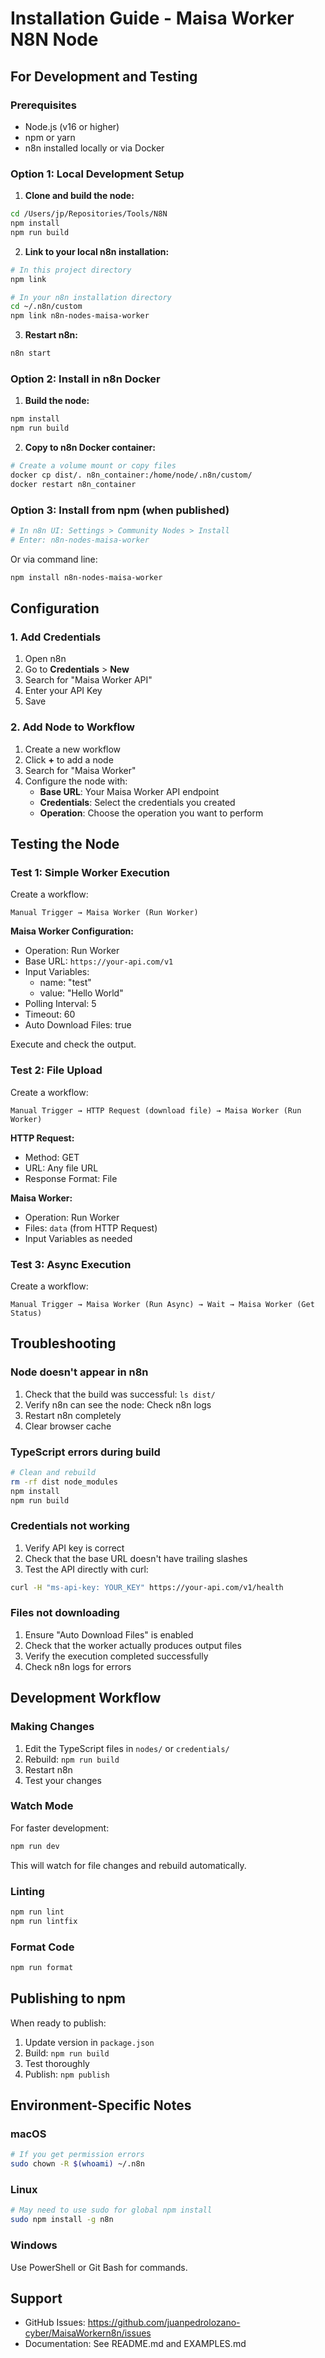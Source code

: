 # Installation Guide - Maisa Worker N8N Node

## For Development and Testing

### Prerequisites

- Node.js (v16 or higher)
- npm or yarn
- n8n installed locally or via Docker

### Option 1: Local Development Setup

1. **Clone and build the node:**

```bash
cd /Users/jp/Repositories/Tools/N8N
npm install
npm run build
```

2. **Link to your local n8n installation:**

```bash
# In this project directory
npm link

# In your n8n installation directory
cd ~/.n8n/custom
npm link n8n-nodes-maisa-worker
```

3. **Restart n8n:**

```bash
n8n start
```

### Option 2: Install in n8n Docker

1. **Build the node:**

```bash
npm install
npm run build
```

2. **Copy to n8n Docker container:**

```bash
# Create a volume mount or copy files
docker cp dist/. n8n_container:/home/node/.n8n/custom/
docker restart n8n_container
```

### Option 3: Install from npm (when published)

```bash
# In n8n UI: Settings > Community Nodes > Install
# Enter: n8n-nodes-maisa-worker
```

Or via command line:

```bash
npm install n8n-nodes-maisa-worker
```

## Configuration

### 1. Add Credentials

1. Open n8n
2. Go to **Credentials** > **New**
3. Search for "Maisa Worker API"
4. Enter your API Key
5. Save

### 2. Add Node to Workflow

1. Create a new workflow
2. Click **+** to add a node
3. Search for "Maisa Worker"
4. Configure the node with:
   - **Base URL**: Your Maisa Worker API endpoint
   - **Credentials**: Select the credentials you created
   - **Operation**: Choose the operation you want to perform

## Testing the Node

### Test 1: Simple Worker Execution

Create a workflow:

```
Manual Trigger → Maisa Worker (Run Worker)
```

**Maisa Worker Configuration:**
- Operation: Run Worker
- Base URL: `https://your-api.com/v1`
- Input Variables:
  - name: "test"
  - value: "Hello World"
- Polling Interval: 5
- Timeout: 60
- Auto Download Files: true

Execute and check the output.

### Test 2: File Upload

Create a workflow:

```
Manual Trigger → HTTP Request (download file) → Maisa Worker (Run Worker)
```

**HTTP Request:**
- Method: GET
- URL: Any file URL
- Response Format: File

**Maisa Worker:**
- Operation: Run Worker
- Files: `data` (from HTTP Request)
- Input Variables as needed

### Test 3: Async Execution

Create a workflow:

```
Manual Trigger → Maisa Worker (Run Async) → Wait → Maisa Worker (Get Status)
```

## Troubleshooting

### Node doesn't appear in n8n

1. Check that the build was successful: `ls dist/`
2. Verify n8n can see the node: Check n8n logs
3. Restart n8n completely
4. Clear browser cache

### TypeScript errors during build

```bash
# Clean and rebuild
rm -rf dist node_modules
npm install
npm run build
```

### Credentials not working

1. Verify API key is correct
2. Check that the base URL doesn't have trailing slashes
3. Test the API directly with curl:

```bash
curl -H "ms-api-key: YOUR_KEY" https://your-api.com/v1/health
```

### Files not downloading

1. Ensure "Auto Download Files" is enabled
2. Check that the worker actually produces output files
3. Verify the execution completed successfully
4. Check n8n logs for errors

## Development Workflow

### Making Changes

1. Edit the TypeScript files in `nodes/` or `credentials/`
2. Rebuild: `npm run build`
3. Restart n8n
4. Test your changes

### Watch Mode

For faster development:

```bash
npm run dev
```

This will watch for file changes and rebuild automatically.

### Linting

```bash
npm run lint
npm run lintfix
```

### Format Code

```bash
npm run format
```

## Publishing to npm

When ready to publish:

1. Update version in `package.json`
2. Build: `npm run build`
3. Test thoroughly
4. Publish: `npm publish`

## Environment-Specific Notes

### macOS

```bash
# If you get permission errors
sudo chown -R $(whoami) ~/.n8n
```

### Linux

```bash
# May need to use sudo for global npm install
sudo npm install -g n8n
```

### Windows

Use PowerShell or Git Bash for commands.

## Support

- GitHub Issues: https://github.com/juanpedrolozano-cyber/MaisaWorkern8n/issues
- Documentation: See README.md and EXAMPLES.md
